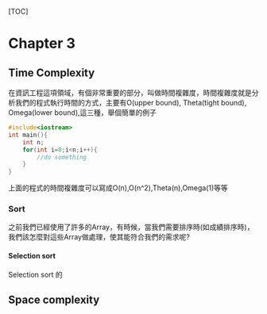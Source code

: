 [TOC]
# Chapter 3
## Time Complexity

在資訊工程這項領域，有個非常重要的部分，叫做時間複雜度，時間複雜度就是分析我們的程式執行時間的方式，主要有O(upper bound), Theta(tight bound), Omega(lower bound),這三種，舉個簡單的例子
```C++
#include<iostream>
int main(){
    int n;
    for(int i=0;i<n;i++){
        //do something                      
    }
}
```
                          
上面的程式的時間複雜度可以寫成O(n),O(n^2),Theta(n),Omega(1)等等
### Sort
之前我們已經使用了許多的Array，有時候，當我們需要排序時(如成績排序時)，我們該怎麼對這些Array做處理，使其能符合我們的需求呢?
#### Selection sort
Selection sort 的

## Space complexity